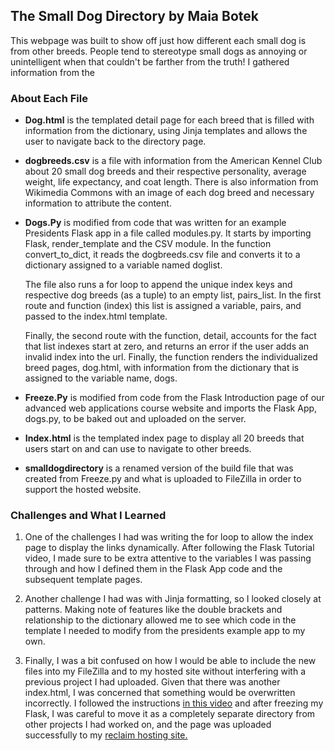 
## The Small Dog Directory by Maia Botek

This webpage was built to show off just how different each small dog is from other breeds. People tend to stereotype small dogs as annoying or unintelligent when that couldn't be farther from the truth! I gathered information from the

### About Each File

+ **Dog.html** is the templated detail page for each breed that is filled with information from the dictionary, using Jinja templates and allows the user to navigate back to the directory page.

+ **dogbreeds.csv** is a file with information from the American Kennel Club about 20 small dog breeds and their respective personality, average weight, life expectancy, and coat length. There is also information from Wikimedia Commons with an image of each dog breed and necessary information to attribute the content.

+ **Dogs.Py** is modified from code that was written for an example Presidents Flask app in a file called modules.py. It starts by importing Flask, render_template and the CSV module. In the function convert_to_dict, it reads the dogbreeds.csv file and converts it to a dictionary assigned to a variable named doglist.

    The file also runs a for loop to append the unique index keys and respective dog breeds (as a tuple) to an empty list, pairs_list. In the first route       and function (index) this list is assigned a variable, pairs, and passed to the index.html template.

    Finally, the second route with the function, detail, accounts for the fact that list indexes start at zero, and returns an error if the user adds an       invalid index into the url. Finally, the function renders the individualized breed pages, dog.html, with information from the dictionary that is           assigned to the variable name, dogs.

+ **Freeze.Py** is modified from code from the Flask Introduction page of our advanced web applications course website and imports the Flask App, dogs.py, to be baked out and uploaded on the server.

+ **Index.html** is the templated index page to display all 20 breeds that users start on and can use to navigate to other breeds.

+ **smalldogdirectory** is a renamed version of the build file that was created from Freeze.py and what is uploaded to FileZilla in order to support the hosted website.


### Challenges and What I Learned

1. One of the challenges I had was writing the for loop to allow the index page to display the links dynamically. After following the Flask Tutorial video, I made sure to be extra attentive to the variables I was passing through and how I defined them in the Flask App code and the subsequent template pages.

2. Another challenge I had was with Jinja formatting, so I looked closely at patterns. Making note of features like the double brackets and relationship to the dictionary allowed me to see which code in the template I needed to modify from the presidents example app to my own.

3. Finally, I was a bit confused on how I would be able to include the new files into my FileZilla and to my hosted site without interfering with a previous project I had uploaded. Given that there was another index.html, I was concerned that something would be overwritten incorrectly. I followed the instructions [in this video](https://www.youtube.com/watch?v=Ejo_2zRbQJk) and after freezing my Flask, I was careful to move it as a completely separate directory from other projects I had worked on, and the page was uploaded successfully to my [reclaim hosting site.](https://maiabotek.reclaim.hosting/smalldogdirectory/)


[^note]:
    Some of the code was modified and adapted from the presidents Flask app, which is found in [this repository](https://github.com/macloo/python-adv-web-apps/tree/master/python_code_examples/flask/presidents).
